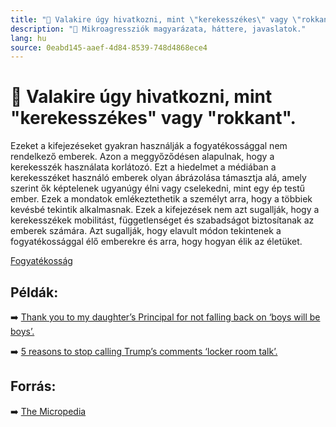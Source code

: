```yaml
---
title: "🚫 Valakire úgy hivatkozni, mint \"kerekesszékes\" vagy \"rokkant\"."
description: "🚫 Mikroagressziók magyarázata, háttere, javaslatok."
lang: hu
source: 0eabd145-aaef-4d84-8539-748d4868ece4
---
```


<div class="wiki-content agression-title">

# 🚫 Valakire úgy hivatkozni, mint \"kerekesszékes\" vagy \"rokkant\".

Ezeket a kifejezéseket gyakran használják a fogyatékossággal nem rendelkező emberek. Azon a meggyőződésen alapulnak, hogy a kerekesszék használata korlátozó. Ezt a hiedelmet a médiában a kerekesszéket használó emberek olyan ábrázolása támasztja alá, amely szerint ők képtelenek ugyanúgy élni vagy cselekedni, mint egy ép testű ember. Ezek a mondatok emlékeztethetik a személyt arra, hogy a többiek kevésbé tekintik alkalmasnak. Ezek a kifejezések nem azt sugallják, hogy a kerekesszékek mobilitást, függetlenséget és szabadságot biztosítanak az emberek számára. Azt sugallják, hogy elavult módon tekintenek a fogyatékossággal élő emberekre és arra, hogy hogyan élik az életüket.


<div class="categories">

[Fogyatékosság](/#/entry?id=fogyatekossag)

</div>

## Példák:

➡️ [Thank you to my daughter’s Principal for not falling back on ‘boys will be boys’.](https://www.scarymommy.com/gtfo-of-others-personal-bubbles/)


➡️ [5 reasons to stop calling Trump’s comments ‘locker room talk’.](https://www.vox.com/identities/2016/10/11/13230414/trump-leaked-audio-locker-room-sexual-assault)

## Forrás:

➡️ [The Micropedia](https://www.themicropedia.org/)


</div>